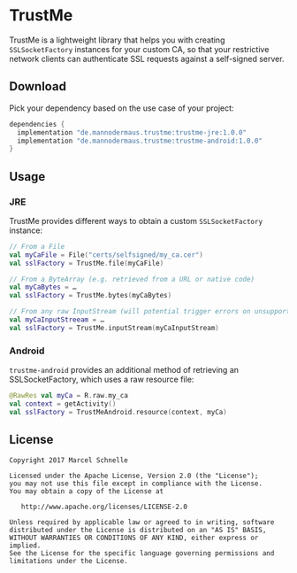 # TrustMe

TrustMe is a lightweight library that helps you with creating `SSLSocketFactory` instances
for your custom CA, so that your restrictive network clients can authenticate SSL requests
against a self-signed server.

## Download

Pick your dependency based on the use case of your project:

```groovy
dependencies {
  implementation "de.mannodermaus.trustme:trustme-jre:1.0.0"
  implementation "de.mannodermaus.trustme:trustme-android:1.0.0"
}
```

## Usage

### JRE

TrustMe provides different ways to obtain a custom `SSLSocketFactory` instance:

```kotlin
// From a File
val myCaFile = File("certs/selfsigned/my_ca.cer")
val sslFactory = TrustMe.file(myCaFile)
```

```kotlin
// From a ByteArray (e.g. retrieved from a URL or native code)
val myCaBytes = …
val sslFactory = TrustMe.bytes(myCaBytes)
```

```kotlin
// From any raw InputStream (will potential trigger errors on unsupported InputStreams)
val myCaInputStreeam = …
val sslFactory = TrustMe.inputStream(myCaInputStream)
```

### Android

`trustme-android` provides an additional method of retrieving an SSLSocketFactory,
which uses a raw resource file:

```kotlin
@RawRes val myCa = R.raw.my_ca
val context = getActivity()
val sslFactory = TrustMeAndroid.resource(context, myCa)
```

## License

	Copyright 2017 Marcel Schnelle

	Licensed under the Apache License, Version 2.0 (the "License");
	you may not use this file except in compliance with the License.
	You may obtain a copy of the License at

	   http://www.apache.org/licenses/LICENSE-2.0

	Unless required by applicable law or agreed to in writing, software
	distributed under the License is distributed on an "AS IS" BASIS,
	WITHOUT WARRANTIES OR CONDITIONS OF ANY KIND, either express or implied.
	See the License for the specific language governing permissions and
	limitations under the License.
